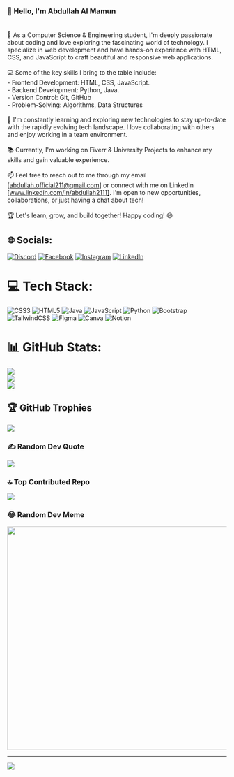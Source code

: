 ### 👋 Hello, I'm Abdullah Al Mamun <br><br>
🚀 As a Computer Science & Engineering student, I'm deeply passionate about coding and love exploring the fascinating world of technology. I specialize in web development and have hands-on experience with HTML, CSS, and JavaScript to craft beautiful and responsive web applications.<br><br>💻 Some of the key skills I bring to the table include:<br>   - Frontend Development: HTML, CSS, JavaScript.<br>   - Backend Development: Python, Java.<br>   - Version Control: Git, GitHub<br>   - Problem-Solving: Algorithms, Data Structures<br><br>🌱 I'm constantly learning and exploring new technologies to stay up-to-date with the rapidly evolving tech landscape. I love collaborating with others and enjoy working in a team environment.<br><br>📚 Currently, I'm working on Fiverr & University Projects to enhance my skills and gain valuable experience.<br><br>📫 Feel free to reach out to me through my email [abdullah.official211@gmail.com] or connect with me on LinkedIn [www.linkedin.com/in/abdullah2111]. I'm open to new opportunities, collaborations, or just having a chat about tech!<br><br>🏆 Let's learn, grow, and build together! Happy coding! 😄


## 🌐 Socials:
[![Discord](https://img.shields.io/badge/Discord-%237289DA.svg?logo=discord&logoColor=white)](https://discord.gg/abdullah.xox) [![Facebook](https://img.shields.io/badge/Facebook-%231877F2.svg?logo=Facebook&logoColor=white)](https://facebook.com/abdullah2111261) [![Instagram](https://img.shields.io/badge/Instagram-%23E4405F.svg?logo=Instagram&logoColor=white)](https://instagram.com/_al.mamun.hridoy_) [![LinkedIn](https://img.shields.io/badge/LinkedIn-%230077B5.svg?logo=linkedin&logoColor=white)](https://www.linkedin.com/in/abdullah2111)

# 💻 Tech Stack:
![CSS3](https://img.shields.io/badge/css3-%231572B6.svg?style=for-the-badge&logo=css3&logoColor=white) ![HTML5](https://img.shields.io/badge/html5-%23E34F26.svg?style=for-the-badge&logo=html5&logoColor=white) ![Java](https://img.shields.io/badge/java-%23ED8B00.svg?style=for-the-badge&logo=java&logoColor=white) ![JavaScript](https://img.shields.io/badge/javascript-%23323330.svg?style=for-the-badge&logo=javascript&logoColor=%23F7DF1E) ![Python](https://img.shields.io/badge/python-3670A0?style=for-the-badge&logo=python&logoColor=ffdd54) ![Bootstrap](https://img.shields.io/badge/bootstrap-%23563D7C.svg?style=for-the-badge&logo=bootstrap&logoColor=white) ![TailwindCSS](https://img.shields.io/badge/tailwindcss-%2338B2AC.svg?style=for-the-badge&logo=tailwind-css&logoColor=white) 	![Figma](https://img.shields.io/badge/figma-%23F24E1E.svg?style=for-the-badge&logo=figma&logoColor=white) ![Canva](https://img.shields.io/badge/Canva-%2300C4CC.svg?style=for-the-badge&logo=Canva&logoColor=white) ![Notion](https://img.shields.io/badge/Notion-%23000000.svg?style=for-the-badge&logo=notion&logoColor=white)
# 📊 GitHub Stats:
![](https://github-readme-stats.vercel.app/api?username=abdullah2111&theme=radical&hide_border=false&include_all_commits=true&count_private=true)<br/>
![](https://github-readme-streak-stats.herokuapp.com/?user=abdullah2111&theme=radical&hide_border=false)<br/>
![](https://github-readme-stats.vercel.app/api/top-langs/?username=abdullah2111&theme=radical&hide_border=false&include_all_commits=true&count_private=true&layout=compact)

## 🏆 GitHub Trophies
![](https://github-profile-trophy.vercel.app/?username=abdullah2111&theme=discord&no-frame=false&no-bg=false&margin-w=4)

### ✍️ Random Dev Quote
![](https://quotes-github-readme.vercel.app/api?type=horizontal&theme=radical)

### 🔝 Top Contributed Repo
![](https://github-contributor-stats.vercel.app/api?username=abdullah2111&limit=5&theme=radical&combine_all_yearly_contributions=true)

### 😂 Random Dev Meme
<img src="https://rm.up.railway.app/" width="512px"/>

---
[![](https://visitcount.itsvg.in/api?id=abdullah2111&icon=0&color=0)](https://visitcount.itsvg.in)

<!-- Proudly created with GPRM ( https://gprm.itsvg.in ) -->
